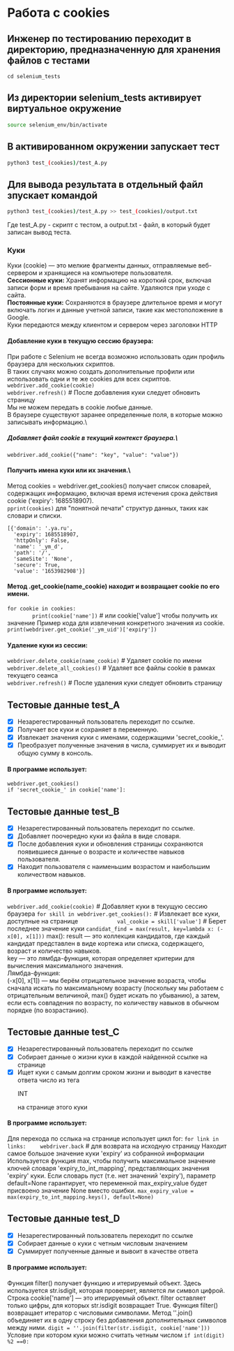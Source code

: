 # Работа с cookies

## Инженер по тестированию переходит в директорию, предназначенную для хранения файлов с тестами
```
cd selenium_tests
```
## Из директории selenium_tests активирует виртуальное окружение
```sh
source selenium_env/bin/activate
```
## В активированном окружении запускает тест 
```sh
python3 test_(cookies)/test_A.py
```
## Для вывода результата в отдельный файл зпускает командой 
```sh
python3 test_(cookies)/test_A.py >> test_(cookies)/output.txt
```
Где test_A.py -  скрипт с тестом, а output.txt - файл, в который будет записан вывод теста.

### Куки
Куки (cookie) — это мелкие фрагменты данных, отправляемые веб-сервером и хранящиеся на компьютере пользователя.\
**Сессионные куки:** Хранят информацию на короткий срок, включая записи форм и время пребывания на сайте. Удаляются при уходе с сайта.\
**Постоянные куки:** Сохраняются в браузере длительное время и могут включать логин и данные учетной записи, такие как местоположение в Google.\
Куки передаются между клиентом и сервером через заголовки HTTP


#### Добавление куки в текущую сессию браузера:
При работе с Selenium  не всегда возможно использовать один профиль браузера для нескольких скриптов.\
В таких случаях можно создать дополнительные профили или использовать одни и те же cookies для всех скриптов.\
```webdriver.add_cookie(cookie)```  
```webdriver.refresh()``` # После добавления куки следует обновить страницу\
Мы не можем передать в cookie любые данные. \
В браузере существуют заранее определенные поля, в которые можно записывать информацию.\
##### Добавляет файл cookie в текущий контекст браузера.\
```webdriver.add_cookie({"name": "key", "value": "value"})```

#### Получить  имена куки или их значения.\
Метод cookies = webdriver.get_cookies() получает список словарей, содержащих информацию, включая время истечения срока действия cookie ('expiry': 1685518907).\
```pprint(cookies)``` для "понятной печати" структур данных, таких как словари и списки.
```
[{'domain': '.ya.ru',
  'expiry': 1685518907,
  'httpOnly': False,
  'name': '_ym_d',
  'path': '/',
  'sameSite': 'None',
  'secure': True,
  'value': '1653982908'}]
```

#### Метод .get_cookie(name_cookie) находит и возвращает cookie по его имени.
```for cookie in cookies:```\
```        print(cookie['name'])``` # или cookie['value'] чтобы получить их значение
Пример кода для извлечения конкретного значения из cookie.\
```print(webdriver.get_cookie('_ym_uid')['expiry'])```

#### Удаление  куки из сессии:
```webdriver.delete_cookie(name_cookie)``` # Удаляет cookie по имени\
```webdriver.delete_all_cookies()``` # Удаляет все файлы cookie в рамках текущего сеанса\
```webdriver.refresh()``` # После удаления куки следует обновить страницу

## Тестовые данные test_A
- [x] Незарегестированный пользователь переходит по ссылке.
- [x] Получает все куки и сохраняет в переменную.
- [x] Извлекает значения куки с именами, содержащими 'secret_cookie_'.
- [x] Преобразует полученные значения в числа, суммирует их и выводит общую сумму в консоль.
#### В программе использует: 
```webdriver.get_cookies()```\
```if 'secret_cookie_' in cookie['name']:```

## Тестовые данные test_B
- [x] Незарегестированный пользователь переходит по ссылке.
- [x] Добавляет поочередно куки из файла в виде словаря.
- [x] После добавления куки и обновления страницы сохраняются появившиеся данные о возрасте и количестве навыков пользователя.
- [x] Находит пользователя с наименьшим возрастом и наибольшим количеством навыков.
#### В программе использует: 
```webdriver.add_cookie(cookie)``` # Добавляет куки в текущую сессию браузера
```for skill in webdriver.get_cookies():``` # Извлекает все куки, доступные на странице
```            val_cookie = skill['value']```  # Берет последнее значение куки
```candidat_find = max(result, key=lambda x: (-x[0], x[1]))```
max():
result — это коллекция кандидатов, где каждый кандидат представлен в виде кортежа или списка, содержащего, возраст и количество навыков.\
key — это лямбда-функция, которая определяет критерии для вычисления максимального значения.\
Лямбда-функция:\
(-x[0], x[1]) — мы берём отрицательное значение возраста, чтобы сначала искать по максимальному возрасту (поскольку мы работаем с отрицательным величиной, max() будет искать по убыванию), а затем, если есть совпадения по возрасту, по количеству навыков в обычном порядке (по возрастанию).

## Тестовые данные test_C
- [x] Незарегестированный пользователь переходит по ссылке
- [x] Собирает данные о жизни куки в каждой найденной ссылке на странице
- [x] Ищет куки с самым долгим сроком жизни и выводит в качестве ответа число из тега <p id="result">INT</p> на странице этого куки
#### В программе использует: 
Для перехода по сслыка на странице использует цикл for:
```for link in links:```
```    webdriver.back``` # для возврата на исходную страницу
 Находит самое большое значение куки 'expiry' из собранной информации
 Используется функция max, чтобы получить максимальное значение ключей словаря 
 'expiry_to_int_mapping', представляющих значения 'expiry' куки.
  Если словарь пуст (т.е. нет значений 'expiry'), параметр default=None гарантирует, что переменной max_expiry_value будет присвоено значение None вместо ошибки.
```max_expiry_value = max(expiry_to_int_mapping.keys(), default=None)```

## Тестовые данные test_D
- [x] Незарегестированный пользователь переходит по ссылке
- [x] Собирает данные о куки с четным числовым значением 
- [x] Суммирует полученные данные и вывоит в качестве ответа
#### В программе использует: 
Функция filter() получает функцию и итерируемый объект. Здесь используется str.isdigit, которая проверяет, является ли символ цифрой. 
Строка cookie['name'] — это итерируемый объект. filter оставляет только цифры, для которых str.isdigit возвращает True.
Функция filter() возвращает итератор с числовыми символами. Метод ''.join() объединяет их в одну строку без добавления дополнительных символов между ними.
```digit = ''.join(filter(str.isdigit, cookie['name']))```
Условие при котором куки можно считать четным числом
```if int(digit) %2 ==0:```